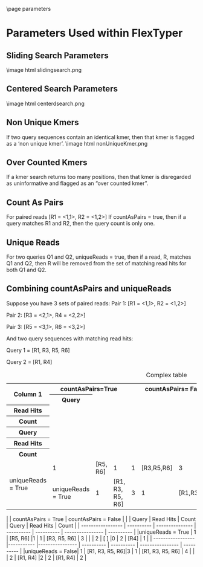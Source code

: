 \page parameters 

# Parameters Used within FlexTyper 

## Sliding Search Parameters 

\image html slidingsearch.png

## Centered Search Parameters 
\image html centerdsearch.png

## Non Unique Kmers
If two query sequences contain an identical kmer, then that kmer is flagged as a ‘non unique kmer’. 
\image html nonUniqueKmer.png

## Over Counted Kmers 
If a kmer search returns too many positions, then that kmer is disregarded as uninformative and flagged as an “over counted kmer”. 

## Count As Pairs 
For paired reads [R1 = <1,1>, R2 = <1,2>]
If countAsPairs = true, then if a query matches R1 and R2, then the query count is only one. 

## Unique Reads 
For two queries Q1 and Q2, uniqueReads = true, then if a read, R, matches Q1 and Q2, then R will be removed from the set of matching read hits for both Q1 and Q2.

## Combining countAsPairs and uniqueReads
Suppose you have 3 sets of paired reads: 
Pair 1: [R1 = <1,1>, R2 = <1,2>]

Pair 2: [R3 = <2,1>, R4 = <2,2>]

Pair 3: [R5 = <3,1>, R6 = <3,2>] 

And two query sequences with matching read hits: 

Query 1 = [R1, R3, R5, R6]

Query 2 = [R1, R4]

<table>
<caption id="multi_row">Complex table</caption>
<tr><th rowspan="2">Column 1                      <th colspan="3" >countAsPairs=True   <th colspan="3" >countAsPairs= False       
<tr><th> Query <tr><th> Read Hits <tr><th> Count <tr><th> Query <tr><th> Read Hits <tr><th> Count 
<tr><td rowspan="2">uniqueReads = True<td>1<td>[R5, R6]<td>1<td>1<td>[R3,R5,R6]<td>3  
                                      <td>2<td>[ ]<td>0<td>2<td>[R4]<td>1  
<tr><td rowspan="2">uniqueReads = True<td>1<td>[R1, R3, R5, R6]<td>3<td>1<td>[R1,R3,R5,R6]<td>4  
                                      <td>2<td>[R1, R4]<td>2<td>2<td>[R1,R4]<td>2  

</table>


|                   | countAsPairs = True                       | countAsPairs = False                       |
|                   | Query      | Read Hits       | Count      | Query      | Read Hits        | Count      |
| ----------------- | ---------- | --------------- | ---------- | ---------- | ---------------- | ---------- |
|uniqueReads = True | 1          | [R5, R6]        |1           | 1          | [R3, R5, R6]     | 3          |
|                   | 2          | [ ]             |0           | 2          | [R4]             | 1          |
| ----------------- |----------- |---------------- | ---------- | ---------- | ---------------- | ---------- |
|uniqueReads = False| 1          | [R1, R3, R5, R6]|3           | 1          | [R1, R3, R5, R6] | 4          |
|                   | 2          | [R1, R4]        |2           | 2          | [R1, R4]         | 2          |




